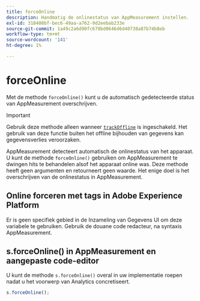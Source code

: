 ```yaml
---
title: forceOnline
description: Handmatig de onlinestatus van AppMeasurement instellen.
exl-id: 318408bf-bec6-49aa-a762-9d2eebab233e
source-git-commit: 1a49c2a6d90fc670bd0646d6d40738a87b74b8eb
workflow-type: tm+mt
source-wordcount: '141'
ht-degree: 1%

---
```


# forceOnline

Met de methode `forceOnline()` kunt u de automatisch gedetecteerde status van AppMeasurement overschrijven.

>[!IMPORTANT]
>
>Gebruik deze methode alleen wanneer [`trackOffline`](../config-vars/trackoffline.md) is ingeschakeld. Het gebruik van deze functie buiten het offline bijhouden van gegevens kan gegevensverlies veroorzaken.

AppMeasurement detecteert automatisch de onlinestatus van het apparaat. U kunt de methode `forceOnline()` gebruiken om AppMeasurement te dwingen hits te behandelen alsof het apparaat online was. Deze methode heeft geen argumenten en retourneert geen waarde. Het enige doel is het overschrijven van de onlinestatus in AppMeasurement.

## Online forceren met tags in Adobe Experience Platform

Er is geen specifiek gebied in de Inzameling van Gegevens UI om deze variabele te gebruiken. Gebruik de douane code redacteur, na syntaxis AppMeasurement.

## s.forceOnline() in AppMeasurement en aangepaste code-editor

U kunt de methode `s.forceOnline()` overal in uw implementatie roepen nadat u het voorwerp van Analytics concretiseert.

```js
s.forceOnline();
```
